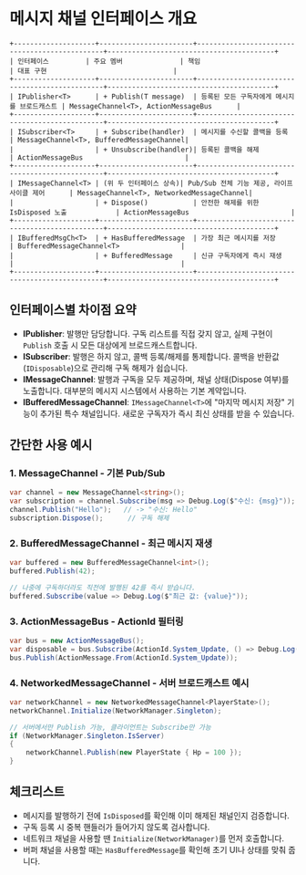 ﻿# 메시지 채널 인터페이스 개요

```
+--------------------+-----------------------+-----------------------------------------------+-----------------------------------------+
| 인터페이스         | 주요 멤버              | 책임                                           | 대표 구현                               |
+--------------------+-----------------------+-----------------------------------------------+-----------------------------------------+
| IPublisher<T>      | + Publish(T message)  | 등록된 모든 구독자에게 메시지를 브로드캐스트 | MessageChannel<T>, ActionMessageBus      |
+--------------------+-----------------------+-----------------------------------------------+-----------------------------------------+
| ISubscriber<T>     | + Subscribe(handler)  | 메시지를 수신할 콜백을 등록                   | MessageChannel<T>, BufferedMessageChannel|
|                    | + Unsubscribe(handler)| 등록된 콜백을 해제                             | ActionMessageBus                         |
+--------------------+-----------------------+-----------------------------------------------+-----------------------------------------+
| IMessageChannel<T> | (위 두 인터페이스 상속)| Pub/Sub 전체 기능 제공, 라이프사이클 제어      | MessageChannel<T>, NetworkedMessageChannel|
|                    | + Dispose()           | 안전한 해제를 위한 IsDisposed 노출            | ActionMessageBus                         |
+--------------------+-----------------------+-----------------------------------------------+-----------------------------------------+
| IBufferedMsgCh<T>  | + HasBufferedMessage  | 가장 최근 메시지를 저장                        | BufferedMessageChannel<T>               |
|                    | + BufferedMessage     | 신규 구독자에게 즉시 재생                      |                                         |
+--------------------+-----------------------+-----------------------------------------------+-----------------------------------------+
```

## 인터페이스별 차이점 요약
- **IPublisher<T>**: 발행만 담당합니다. 구독 리스트를 직접 갖지 않고, 실제 구현이 `Publish` 호출 시 모든 대상에게 브로드캐스트합니다.
- **ISubscriber<T>**: 발행은 하지 않고, 콜백 등록/해제를 통제합니다. 콜백을 반환값(`IDisposable`)으로 관리해 구독 해제가 쉽습니다.
- **IMessageChannel<T>**: 발행과 구독을 모두 제공하며, 채널 상태(Dispose 여부)를 노출합니다. 대부분의 메시지 시스템에서 사용하는 기본 계약입니다.
- **IBufferedMessageChannel<T>**: `IMessageChannel<T>`에 "마지막 메시지 저장" 기능이 추가된 특수 채널입니다. 새로운 구독자가 즉시 최신 상태를 받을 수 있습니다.

## 간단한 사용 예시
### 1. MessageChannel<T> - 기본 Pub/Sub
```csharp
var channel = new MessageChannel<string>();
var subscription = channel.Subscribe(msg => Debug.Log($"수신: {msg}"));
channel.Publish("Hello");   // -> "수신: Hello"
subscription.Dispose();      // 구독 해제
```

### 2. BufferedMessageChannel<T> - 최근 메시지 재생
```csharp
var buffered = new BufferedMessageChannel<int>();
buffered.Publish(42);

// 나중에 구독하더라도 직전에 발행된 42를 즉시 받습니다.
buffered.Subscribe(value => Debug.Log($"최근 값: {value}"));
```

### 3. ActionMessageBus - ActionId 필터링
```csharp
var bus = new ActionMessageBus();
var disposable = bus.Subscribe(ActionId.System_Update, () => Debug.Log("업데이트 틱"));
bus.Publish(ActionMessage.From(ActionId.System_Update));
```

### 4. NetworkedMessageChannel<T> - 서버 브로드캐스트 예시
```csharp
var networkChannel = new NetworkedMessageChannel<PlayerState>();
networkChannel.Initialize(NetworkManager.Singleton);

// 서버에서만 Publish 가능, 클라이언트는 Subscribe만 가능
if (NetworkManager.Singleton.IsServer)
{
    networkChannel.Publish(new PlayerState { Hp = 100 });
}
```

## 체크리스트
- 메시지를 발행하기 전에 `IsDisposed`를 확인해 이미 해제된 채널인지 검증합니다.
- 구독 등록 시 중복 핸들러가 들어가지 않도록 검사합니다.
- 네트워크 채널을 사용할 땐 `Initialize(NetworkManager)`를 먼저 호출합니다.
- 버퍼 채널을 사용할 때는 `HasBufferedMessage`를 확인해 초기 UI나 상태를 맞춰 줍니다.